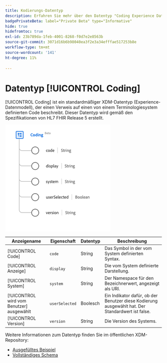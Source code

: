 ```yaml
---
title: Kodierungs-Datentyp
description: Erfahren Sie mehr über den Datentyp "Coding Experience Data Model (XDM)".
badgePrivateBeta: label="Private Beta" type="Informative"
hide: true
hidefromtoc: true
exl-id: 23b789da-1feb-4001-8268-f0d7e2e8563b
source-git-commit: 3071d16b6b98040ea3f2e3a34efffae517253b8e
workflow-type: tm+mt
source-wordcount: '141'
ht-degree: 11%

---
```


# Datentyp [!UICONTROL Coding]

[!UICONTROL Coding] ist ein standardmäßiger XDM-Datentyp (Experience-Datenmodell), der einen Verweis auf einen von einem Terminologiesystem definierten Code beschreibt. Dieser Datentyp wird gemäß den Spezifikationen von HL7 FHIR Release 5 erstellt.

![Struktur des Datentyps kodieren](../../../images/healthcare/data-types/coding.png)

| Anzeigename | Eigenschaft | Datentyp | Beschreibung |
| --- | --- | --- | --- |
| [!UICONTROL Code] | `code` | String | Das Symbol in der vom System definierten Syntax. |
| [!UICONTROL Anzeige] | `display` | String | Die vom System definierte Darstellung. |
| [!UICONTROL System] | `system` | String | Der Namespace für den Bezeichnerwert, angezeigt als URI. |
| [!UICONTROL wird vom Benutzer] ausgewählt | `userSelected` | Boolesch | Ein Indikator dafür, ob der Benutzer diese Kodierung ausgewählt hat. Der Standardwert ist false. |
| [!UICONTROL Version] | `version` | String | Die Version des Systems. |

Weitere Informationen zum Datentyp finden Sie im öffentlichen XDM-Repository:

* [Ausgefülltes Beispiel](https://github.com/adobe/xdm/blob/master/extensions/industry/healthcare/fhir/datatypes/coding.example.1.json)
* [Vollständiges Schema](https://github.com/adobe/xdm/blob/master/extensions/industry/healthcare/fhir/datatypes/coding.schema.json)
